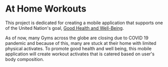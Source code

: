 # At Home Workouts

This project is dedicated for creating a mobile application that supports one of the United Nation's goal, [Good Health and Well-Being](https://www.un.org/sustainabledevelopment/health/).

As of now, many Gyms across the globe are closing due to COVID 19 pandemic and because of this, many are stuck at their home with limited physical activates. To promote good health and well being, this mobile application will create workout activates that is catered based on user's body composition.
